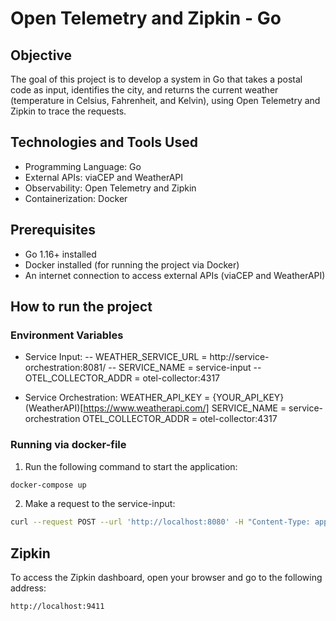 # Open Telemetry and Zipkin - Go

## Objective
The goal of this project is to develop a system in Go that takes a postal code as input, identifies the city, and returns the current weather (temperature in Celsius, Fahrenheit, and Kelvin), using Open Telemetry and Zipkin to trace the requests.

## Technologies and Tools Used

- Programming Language: Go
- External APIs: viaCEP and WeatherAPI
- Observability: Open Telemetry and Zipkin
- Containerization: Docker


## Prerequisites

- Go 1.16+ installed
- Docker installed (for running the project via Docker)
- An internet connection to access external APIs (viaCEP and WeatherAPI)


## How to run the project

### Environment Variables

- Service Input:
-- WEATHER_SERVICE_URL = http://service-orchestration:8081/
-- SERVICE_NAME = service-input
-- OTEL_COLLECTOR_ADDR = otel-collector:4317

- Service Orchestration:
WEATHER_API_KEY = {YOUR_API_KEY} (WeatherAPI)[https://www.weatherapi.com/]
SERVICE_NAME = service-orchestration
OTEL_COLLECTOR_ADDR = otel-collector:4317

### Running via docker-file

1. Run the following command to start the application:
```bash
docker-compose up
```
2. Make a request to the service-input:
```bash
curl --request POST --url 'http://localhost:8080' -H "Content-Type: application/json" -d '{"cep" : "01001-000"}'
```

## Zipkin

To access the Zipkin dashboard, open your browser and go to the following address:
```bash
http://localhost:9411
```
